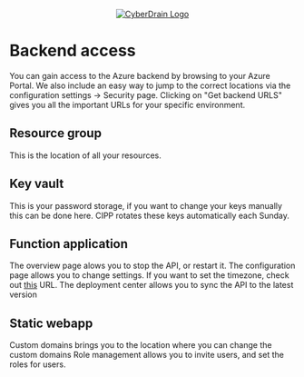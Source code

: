 <p align="center"><a href="https://cyberdrain.com" target="_blank" rel="noopener noreferrer"><img src="../assets/img/CyberDrain.png" alt="CyberDrain Logo"></a></p>

# Backend access

You can gain access to the Azure backend by browsing to your Azure Portal. We also include an easy way to jump to the correct locations via the configuration settings -> Security page. Clicking on "Get backend URLS" gives you all the important URLs for your specific environment.

## Resource group

This is the location of all your resources.

## Key vault

This is your password storage, if you want to change your keys manually this can be done here. CIPP rotates these keys automatically each Sunday.

## Function application

The overview page alows you to stop the API, or restart it. 
The configuration page allows you to change settings. If you want to set the timezone, check out [this](https://daniel.mcloughlin.cloud/set-azure-function-timezone) URL.
The deployment center allows you to sync the API to the latest version

## Static webapp

Custom domains brings you to the location where you can change the custom domains
Role management allows you to invite users, and set the roles for users.